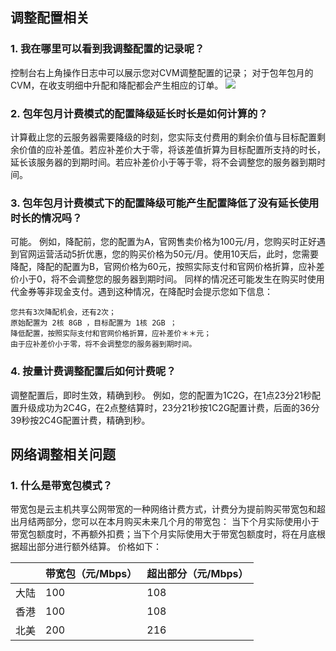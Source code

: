 ## 调整配置相关
### 1. 我在哪里可以看到我调整配置的记录呢？ 
控制台右上角操作日志中可以展示您对CVM调整配置的记录； 对于包年包月的CVM，在收支明细中升配和降配都会产生相应的订单。
![](//mccdn.qcloud.com/static/img/b759463ebe8f1e988902456f2aed07c8/image.png)

### 2. 包年包月计费模式的配置降级延长时长是如何计算的？ 
计算截止您的云服务器需要降级的时刻，您实际支付费用的剩余价值与目标配置剩余价值的应补差值。若应补差价大于零，将该差值折算为目标配置所支持的时长，延长该服务器的到期时间。若应补差价小于等于零，将不会调整您的服务器到期时间。

### 3. 包年包月计费模式下的配置降级可能产生配置降低了没有延长使用时长的情况吗？ 
可能。 
例如，降配前，您的配置为A，官网售卖价格为100元/月，您购买时正好遇到官网运营活动5折优惠，您的购买价格为50元/月。使用10天后，此时，您需要降配，降配的配置为B，官网价格为60元，按照实际支付和官网价格折算，应补差价小于0，将不会调整您的服务器到期时间。 
同样的情况还可能发生在购买时使用代金券等非现金支付。遇到这种情况，在降配时会提示您如下信息：

```
您共有3次降配机会，还有2次； 
原始配置为 2核 8GB ，目标配置为 1核 2GB ； 
降低配置，按照实际支付和官网价格折算，应补差价＊＊元； 
由于应补差价小于零，将不会调整您的服务器到期时间。
```

### 4. 按量计费调整配置后如何计费呢？ 
调整配置后，即时生效，精确到秒。 
例如，您的配置为1C2G，在1点23分21秒配置升级成功为2C4G，在2点整结算时，23分21秒按1C2G配置计费，后面的36分39秒按2C4G配置计费，精确到秒。

## 网络调整相关问题
### 1. 什么是带宽包模式？
带宽包是云主机共享公网带宽的一种网络计费方式，计费分为提前购买带宽包和超出月结两部分，您可以在本月购买未来几个月的带宽包：
当下个月实际使用小于带宽包额度时，不再额外扣费；当下个月实际使用大于带宽包额度时，将在月底根据超出部分进行额外结算。
价格如下：

| | 带宽包（元/Mbps）|超出部分（元/Mbps） |
|---------|---------|---------|
| 大陆 | 100 | 108 |
| 香港 | 100 | 108 |
| 北美 | 200 | 216 |
